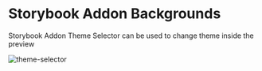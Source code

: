 # Storybook Addon Backgrounds

Storybook Addon Theme Selector can be used to change theme inside the preview

![theme-selector](https://user-images.githubusercontent.com/15915214/136265555-441cdc75-1cc7-4cb4-89d3-6382faced3cd.gif)
